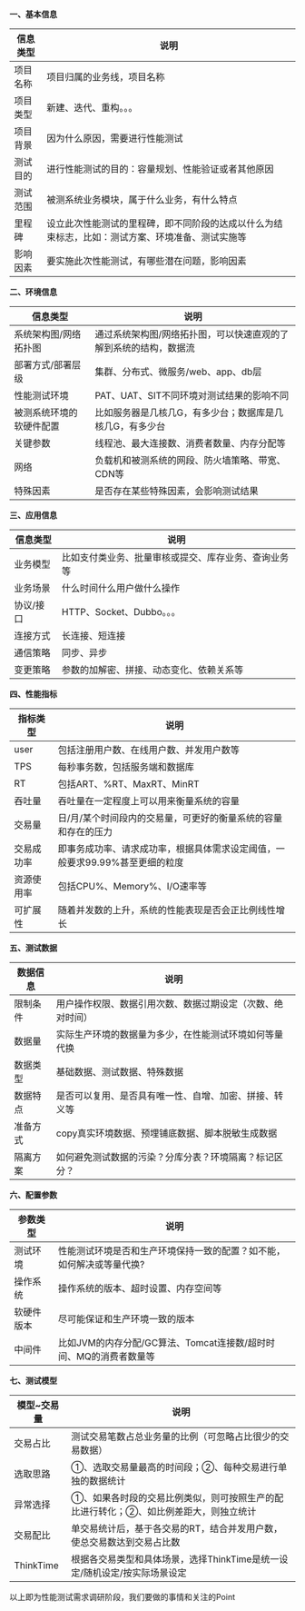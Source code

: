 **一、基本信息**

| 信息类型 | 说明                                                         |
| -------- | ------------------------------------------------------------ |
| 项目名称 | 项目归属的业务线，项目名称                                   |
| 项目类型 | 新建、迭代、重构。。。                                       |
| 项目背景 | 因为什么原因，需要进行性能测试                               |
| 测试目的 | 进行性能测试的目的：容量规划、性能验证或者其他原因           |
| 测试范围 | 被测系统业务模块，属于什么业务，有什么特点                   |
| 里程碑   | 设立此次性能测试的里程碑，即不同阶段的达成以什么为结束标志，比如：测试方案、环境准备、测试实施等 |
| 影响因素 | 要实施此次性能测试，有哪些潜在问题，影响因素                 |

 

**二、环境信息**

| 信息类型                 | 说明                                                         |
| ------------------------ | ------------------------------------------------------------ |
| 系统架构图/网络拓扑图    | 通过系统架构图/网络拓扑图，可以快速直观的了解到系统的结构，数据流 |
| 部署方式/部署层级        | 集群、分布式、微服务/web、app、db层                          |
| 性能测试环境             | PAT、UAT、SIT不同环境对测试结果的影响不同                    |
| 被测系统环境的软硬件配置 | 比如服务器是几核几G，有多少台；数据库是几核几G，有多少台     |
| 关键参数                 | 线程池、最大连接数、消费者数量、内存分配等                   |
| 网络                     | 负载机和被测系统的网段、防火墙策略、带宽、CDN等              |
| 特殊因素                 | 是否存在某些特殊因素，会影响测试结果                         |

 

**三、应用信息**

| 信息类型  | 说明                                                 |
| --------- | ---------------------------------------------------- |
| 业务模型  | 比如支付类业务、批量审核或提交、库存业务、查询业务等 |
| 业务场景  | 什么时间什么用户做什么操作                           |
| 协议/接口 | HTTP、Socket、Dubbo。。。                            |
| 连接方式  | 长连接、短连接                                       |
| 通信策略  | 同步、异步                                           |
| 变更策略  | 参数的加解密、拼接、动态变化、依赖关系等             |

 

**四、性能指标**

| 指标类型   | 说明                                                         |
| ---------- | ------------------------------------------------------------ |
| user       | 包括注册用户数、在线用户数、并发用户数等                     |
| TPS        | 每秒事务数，包括服务端和数据库                               |
| RT         | 包括ART、%RT、MaxRT、MinRT                                   |
| 吞吐量     | 吞吐量在一定程度上可以用来衡量系统的容量                     |
| 交易量     | 日/月/某个时间段内的交易量，可更好的衡量系统的容量和存在的压力 |
| 交易成功率 | 即事务成功率、请求成功率，根据具体需求设定阈值，一般要求99.99%甚至更细的粒度 |
| 资源使用率 | 包括CPU%、Memory%、I/O速率等                                 |
| 可扩展性   | 随着并发数的上升，系统的性能表现是否会正比例线性增长         |

 

**五、测试数据**

| 数据信息 | 说明                                                       |
| -------- | ---------------------------------------------------------- |
| 限制条件 | 用户操作权限、数据引用次数、数据过期设定（次数、绝对时间） |
| 数据量   | 实际生产环境的数据量为多少，在性能测试环境如何等量代换     |
| 数据类型 | 基础数据、测试数据、特殊数据                               |
| 数据特点 | 是否可以复用、是否具有唯一性、自增、加密、拼接、转义等     |
| 准备方式 | copy真实环境数据、预埋铺底数据、脚本脱敏生成数据           |
| 隔离方案 | 如何避免测试数据的污染？分库分表？环境隔离？标记区分？     |

 

**六、配置参数**

| 参数类型   | 说明                                                         |
| ---------- | ------------------------------------------------------------ |
| 测试环境   | 性能测试环境是否和生产环境保持一致的配置？如不能，如何解决或等量代换? |
| 操作系统   | 操作系统的版本、超时设置、内存空间等                         |
| 软硬件版本 | 尽可能保证和生产环境一致的版本                               |
| 中间件     | 比如JVM的内存分配/GC算法、Tomcat连接数/超时时间、MQ的消费者数量等 |

 

**七、测试模型**

| 模型~交易量 | 说明                                                         |
| ----------- | ------------------------------------------------------------ |
| 交易占比    | 测试交易笔数占总业务量的比例（可忽略占比很少的交易数据）     |
| 选取思路    | ①、选取交易量最高的时间段；②、每种交易进行单独的数据统计     |
| 异常选择    | ①、如果各时段的交易比例类似，则可按照生产的配比进行转化；②、如比例差距大，则独立统计 |
| 交易配比    | 单交易统计后，基于各交易的RT，结合并发用户数，使总交易数达到交易占比数 |
| ThinkTime   | 根据各交易类型和具体场景，选择ThinkTime是统一设定/随机设定/按实际场景设定 |

 

以上即为性能测试需求调研阶段，我们要做的事情和关注的Point